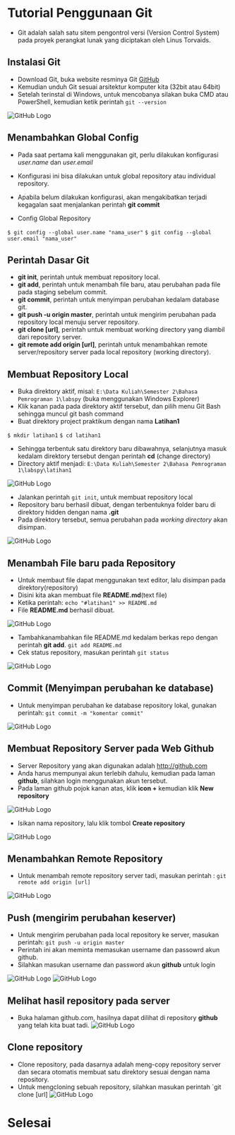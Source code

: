 # Tutorial Penggunaan Git

* Git adalah salah satu sitem pengontrol versi (Version Control System) pada proyek perangkat lunak yang diciptakan oleh Linus Torvaids.

## Instalasi Git

* Download Git, buka website resminya Git [GitHub](git-scm.com)
* Kemudian unduh Git sesuai arsitektur komputer kita (32bit atau 64bit)
* Setelah terinstal di Windows, untuk mencobanya silakan buka CMD atau PowerShell, kemudian ketik perintah 
`git --version`

![GitHub Logo](https://github.com/Jajang1293/Latihan1/blob/master/cmd.PNG)

## Menambahkan Global Config

* Pada saat pertama kali menggunakan git, perlu dilakukan konfigurasi *user.name* dan *user.email*
* Konfigurasi ini bisa dilakukan untuk global repository atau individual repository.
* Apabila belum dilakukan konfigurasi, akan mengakibatkan terjadi kegagalan saat menjalankan perintah **git commit**

* Config Global Repository

`$ git config --global user.name "nama_user"`
`$ git config --global user.email "nama_user"`

## Perintah Dasar Git

* **git init**, perintah untuk membuat repository local.
* **git add**, perintah untuk menambah file baru, atau perubahan pada file pada staging sebelum commit.
* **git commit**, perintah untuk menyimpan perubahan kedalam database git.
* **git push -u origin master**, perintah untuk mengirim perubahan pada repository local menuju server repository.
* **git clone [url]**, perintah untuk membuat working directory yang diambil dari repository server.
* **git remote add origin [url]**, perintah untuk menambahkan remote server/repository server pada local repository (working directory).

## Membuat Repository Local

* Buka direktory aktif, misal: `E:\Data Kuliah\Semester 2\Bahasa Pemrograman 1\labspy` (buka menggunakan Windows Explorer)
* Klik kanan pada pada direktory aktif tersebut, dan pilih menu Git Bash sehingga muncul git bash command
* Buat direktory project praktikum dengan nama **Latihan1**

`$ mkdir latihan1`
`$ cd latihan1`

* Sehingga terbentuk satu direktory baru dibawahnya, selanjutnya masuk kedalam direktory tersebut dengan perintah **cd** (change directory)
* Directory aktif menjadi: `E:\Data Kuliah\Semester 2\Bahasa Pemrograman 1\labspy\latihan1`

![GitHub Logo](https://github.com/Jajang1293/Latihan1/blob/master/mkdir.PNG)

* Jalankan perintah `git init`, untuk membuat repository local
* Repository baru berhasil dibuat, dengan terbentuknya folder baru di direktory hidden dengan nama **.git**
* Pada direktory tersebut, semua perubahan pada *working directory* akan disimpan.

![GitHub Logo](https://github.com/Jajang1293/Latihan1/blob/master/gitinit.PNG)

## Menambah File baru pada Repository

* Untuk membaut file dapat menggunakan text editor, lalu disimpan pada direktory(repository)
* Disini kita akan membuat file **README.md**(text file)
* Ketika perintah:
`echo "#latihan1" >> README.md`
* File **README.md** berhasil dibuat.

![GitHub Logo](https://github.com/Jajang1293/Latihan1/blob/master/readme.PNG)

* Tambahkanambahkan file README.md kedalam berkas repo dengan perintah **git add**.
`git add README.md`
* Cek status repository, masukan perintah
`git status`
 
![GitHub Logo](https://github.com/Jajang1293/Latihan1/blob/master/gitadd.PNG)

## Commit (Menyimpan perubahan ke database)

 * Untuk menyimpan perubahan ke database repository lokal, gunakan perintah:
  `git commit -m "komentar commit"`
  
![GitHub Logo](https://github.com/Jajang1293/Latihan1/blob/master/gitcommit.PNG) 
  
## Membuat Repository Server pada Web Github

* Server Repository yang akan digunakan adalah http://github.com
* Anda harus mempunyai akun terlebih dahulu, kemudian pada laman **github**, silahkan login menggunakan akun tersebut.
* Pada laman github pojok kanan atas, klik **icon +** kemudian klik **New repository**

![GitHub Logo](https://github.com/Jajang1293/Latihan1/blob/master/new.PNG)

* Isikan nama repository, lalu klik tombol **Create repository**

![GitHub Logo](https://github.com/Jajang1293/Latihan1/blob/master/create.PNG)


## Menambahkan Remote Repository

* Untuk menambah remote repository server tadi, masukan perintah : 
`git remote add origin [url]`

![GitHub Logo](https://github.com/Jajang1293/Latihan1/blob/master/remoteadd.PNG)

## Push (mengirim perubahan keserver)

* Untuk mengirim perubahan pada local repository ke server, masukan perintah:
`git push -u origin master`
* Perintah ini akan meminta memasukan username dan passowrd akun github.
* Silahkan masukan username dan password akun **github** untuk login

![GitHub Logo](https://github.com/Jajang1293/Latihan1/blob/master/login.PNG)
![GitHub Logo](https://github.com/Jajang1293/Latihan1/blob/master/push.PNG)

## Melihat hasil repository pada server 

* Buka halaman github.com, hasilnya dapat dilihat di repository **github** yang telah kita buat tadi.
![GitHub Logo](https://github.com/Jajang1293/Latihan1/blob/master/hasil.PNG)

## Clone repository

* Clone repository, pada dasarnya adalah meng-copy repository server dan secara otomatis membuat satu direktory sesuai dengan nama repository.
* Untuk mengcloning sebuah repository, silahkan masukan perintah
`git clone [url]
![GitHub Logo](https://github.com/Jajang1293/Latihan1/blob/master/clone.PNG)

# Selesai




